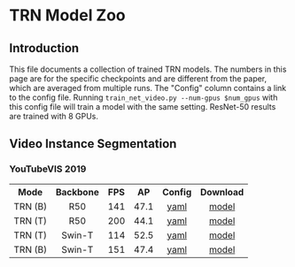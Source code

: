 # TRN Model Zoo

## Introduction

This file documents a collection of trained TRN models.
The numbers in this page are for the specific checkpoints and are different from the paper, which are averaged from multiple runs. The "Config" column contains a link to the config file. Running `train_net_video.py --num-gpus $num_gpus` with this config file will train a model with the same setting. ResNet-50 results are trained with 8 GPUs.

## Video Instance Segmentation
### YouTubeVIS 2019

<table><tbody>
<!-- START TABLE -->
<!-- TABLE HEADER -->
<th valign="bottom">Mode</th>
<th valign="bottom">Backbone</th>
<th valign="bottom">FPS</th>
<th valign="bottom">AP</th>
<th valign="bottom">Config</th>
<th valign="bottom">Download</th>
<!-- TABLE BODY -->
<!-- ROW: R50 TRN B -->
 <tr><td align="center">TRN (B)</td>
<td align="center">R50</td>
<td align="center">141</td>
<td align="center">47.1</td>
<td align="center"><a href="configs/youtubevis_2019/trn_balance_video_maskformer2_R50_bs32_8ep_frame.yaml">yaml</a></td>
<td align="center"><a href="https://drive.google.com/file/d/1-SQ9Oixvybpp2QDWxZOhqsHCCCXJY9J2/view?usp=sharing">model</a></td>
</tr>
<!-- ROW: R50 -->
 <tr><td align="center">TRN (T)</td>
<td align="center">R50</td>
<td align="center">200</td>
<td align="center">44.1</td>
<td align="center"><a href="configs/youtubevis_2019/trn_turbo_video_maskformer2_R50_bs32_8ep_frame.yaml">yaml</a></td>
<td align="center"><a href="the same as TRN (B)">model</a></td>
</tr>
<!-- ROW: Swin-T -->
 <tr><td align="center">TRN (T)</td>
<td align="center">Swin-T</td>
<td align="center">114</td>
<td align="center">52.5</td>
<td align="center"><a href="configs/youtubevis_2019/swin/trn_balance_video_maskformer2_swin_tiny.yaml">yaml</a></td>
<td align="center"><a href="https://drive.google.com/file/d/1lyrKS00ON0Ly7r062eB9IQgJdmDURfKo/view?usp=sharing">model</a></td>
</tr>
 <tr><td align="center">TRN (B)</td>
<td align="center">Swin-T</td>
<td align="center">151</td>
<td align="center">47.4</td>
<td align="center"><a href="configs/youtubevis_2019/swin/trn_balance_video_maskformer2_swin_tiny.yaml">yaml</a></td>
<td align="center"><a href="the same as TRN (B)">model</a></td>
</tr>

</tbody></table>
